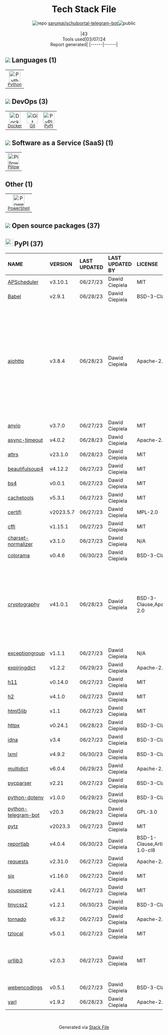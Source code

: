 <!--
&lt;--- Readme.md Snippet without images Start ---&gt;
## Tech Stack
sarumaj/schulportal-telegram-bot is built on the following main stack:

- [Python](https://www.python.org) – Languages
- [Docker](https://www.docker.com/) – Virtual Machine Platforms & Containers
- [Pillow](https://python-pillow.github.io/) – Image Processing and Management
- [PowerShell](https://docs.microsoft.com/en-us/powershell/) – Shells

Full tech stack [here](/techstack.md)

&lt;--- Readme.md Snippet without images End ---&gt;

&lt;--- Readme.md Snippet with images Start ---&gt;
## Tech Stack
sarumaj/schulportal-telegram-bot is built on the following main stack:

- <img width='25' height='25' src='https://img.stackshare.io/service/993/pUBY5pVj.png' alt='Python'/> [Python](https://www.python.org) – Languages
- <img width='25' height='25' src='https://img.stackshare.io/service/586/n4u37v9t_400x400.png' alt='Docker'/> [Docker](https://www.docker.com/) – Virtual Machine Platforms & Containers
- <img width='25' height='25' src='https://img.stackshare.io/service/2375/default_1f67b0ca7416a9f52beb655f90b5602d5ef74b75.jpg' alt='Pillow'/> [Pillow](https://python-pillow.github.io/) – Image Processing and Management
- <img width='25' height='25' src='https://img.stackshare.io/service/3681/powershell-logo.png' alt='PowerShell'/> [PowerShell](https://docs.microsoft.com/en-us/powershell/) – Shells

Full tech stack [here](/techstack.md)

&lt;--- Readme.md Snippet with images End ---&gt;
-->
<div align="center">

# Tech Stack File
![](https://img.stackshare.io/repo.svg "repo") [sarumaj/schulportal-telegram-bot](https://github.com/sarumaj/schulportal-telegram-bot)![](https://img.stackshare.io/public_badge.svg "public")
<br/><br/>
|43<br/>Tools used|03/07/24 <br/>Report generated|
|------|------|
</div>

## <img src='https://img.stackshare.io/languages.svg'/> Languages (1)
<table><tr>
  <td align='center'>
  <img width='36' height='36' src='https://img.stackshare.io/service/993/pUBY5pVj.png' alt='Python'>
  <br>
  <sub><a href="https://www.python.org">Python</a></sub>
  <br>
  <sub></sub>
</td>

</tr>
</table>

## <img src='https://img.stackshare.io/devops.svg'/> DevOps (3)
<table><tr>
  <td align='center'>
  <img width='36' height='36' src='https://img.stackshare.io/service/586/n4u37v9t_400x400.png' alt='Docker'>
  <br>
  <sub><a href="https://www.docker.com/">Docker</a></sub>
  <br>
  <sub></sub>
</td>

<td align='center'>
  <img width='36' height='36' src='https://img.stackshare.io/service/1046/git.png' alt='Git'>
  <br>
  <sub><a href="http://git-scm.com/">Git</a></sub>
  <br>
  <sub></sub>
</td>

<td align='center'>
  <img width='36' height='36' src='https://img.stackshare.io/service/12572/-RIWgodF_400x400.jpg' alt='PyPI'>
  <br>
  <sub><a href="https://pypi.org/">PyPI</a></sub>
  <br>
  <sub></sub>
</td>

</tr>
</table>

## <img src='https://img.stackshare.io/saas.svg'/> Software as a Service (SaaS) (1)
<table><tr>
  <td align='center'>
  <img width='36' height='36' src='https://img.stackshare.io/service/2375/default_1f67b0ca7416a9f52beb655f90b5602d5ef74b75.jpg' alt='Pillow'>
  <br>
  <sub><a href="https://python-pillow.github.io/">Pillow</a></sub>
  <br>
  <sub></sub>
</td>

</tr>
</table>

## Other (1)
<table><tr>
  <td align='center'>
  <img width='36' height='36' src='https://img.stackshare.io/service/3681/powershell-logo.png' alt='PowerShell'>
  <br>
  <sub><a href="https://docs.microsoft.com/en-us/powershell/">PowerShell</a></sub>
  <br>
  <sub></sub>
</td>

</tr>
</table>


## <img src='https://img.stackshare.io/group.svg' /> Open source packages (37)</h2>

## <img width='24' height='24' src='https://img.stackshare.io/service/12572/-RIWgodF_400x400.jpg'/> PyPI (37)

|NAME|VERSION|LAST UPDATED|LAST UPDATED BY|LICENSE|VULNERABILITIES|
|:------|:------|:------|:------|:------|:------|
|[APScheduler](https://pypi.org/project/APScheduler)|v3.10.1|06/27/23|Dawid Ciepiela |MIT|N/A|
|[Babel](https://pypi.org/project/Babel)|v2.9.1|06/28/23|Dawid Ciepiela |BSD-3-Clause|N/A|
|[aiohttp](https://pypi.org/project/aiohttp)|v3.8.4|06/28/23|Dawid Ciepiela |Apache-2.0|[CVE-2023-49081](https://github.com/advisories/GHSA-q3qx-c6g2-7pw2) (High)<br/>[CVE-2024-23334](https://github.com/advisories/GHSA-5h86-8mv2-jq9f) (Moderate)<br/>[CVE-2023-47627](https://github.com/advisories/GHSA-gfw2-4jvh-wgfg) (Moderate)<br/>[](https://github.com/advisories/GHSA-pjjw-qhg8-p2p9) (Moderate)<br/>[CVE-2023-49082](https://github.com/advisories/GHSA-qvrw-v9rv-5rjx) (Moderate)<br/>[CVE-2023-37276](https://github.com/advisories/GHSA-45c4-8wx5-qw6w) (Moderate)<br/>[CVE-2024-23829](https://github.com/advisories/GHSA-8qpw-xqxj-h4r2) (Moderate)|
|[anyio](https://pypi.org/project/anyio)|v3.7.0|06/27/23|Dawid Ciepiela |MIT|N/A|
|[async-timeout](https://pypi.org/project/async-timeout)|v4.0.2|06/28/23|Dawid Ciepiela |Apache-2.0|N/A|
|[attrs](https://pypi.org/project/attrs)|v23.1.0|06/28/23|Dawid Ciepiela |MIT|N/A|
|[beautifulsoup4](https://pypi.org/project/beautifulsoup4)|v4.12.2|06/27/23|Dawid Ciepiela |MIT|N/A|
|[bs4](https://pypi.org/project/bs4)|v0.0.1|06/27/23|Dawid Ciepiela |MIT|N/A|
|[cachetools](https://pypi.org/project/cachetools)|v5.3.1|06/27/23|Dawid Ciepiela |MIT|N/A|
|[certifi](https://pypi.org/project/certifi)|v2023.5.7|06/27/23|Dawid Ciepiela |MPL-2.0|[CVE-2023-37920](https://github.com/advisories/GHSA-xqr8-7jwr-rhp7) (High)|
|[cffi](https://pypi.org/project/cffi)|v1.15.1|06/27/23|Dawid Ciepiela |MIT|N/A|
|[charset-normalizer](https://pypi.org/project/charset-normalizer)|v3.1.0|06/27/23|Dawid Ciepiela |N/A|N/A|
|[colorama](https://pypi.org/project/colorama)|v0.4.6|06/30/23|Dawid Ciepiela |BSD-3-Clause|N/A|
|[cryptography](https://pypi.org/project/cryptography)|v41.0.1|06/28/23|Dawid Ciepiela |BSD-3-Clause,Apache-2.0|[CVE-2024-26130](https://github.com/advisories/GHSA-6vqw-3v5j-54x4) (High)<br/>[CVE-2023-38325](https://github.com/advisories/GHSA-cf7p-gm2m-833m) (High)<br/>[CVE-2023-50782](https://github.com/advisories/GHSA-3ww4-gg4f-jr7f) (High)<br/>[CVE-2023-49083](https://github.com/advisories/GHSA-jfhm-5ghh-2f97) (Moderate)<br/>[CVE-2024-0727](https://github.com/advisories/GHSA-9v9h-cgj8-h64p) (Moderate)<br/>[](https://github.com/advisories/GHSA-v8gr-m533-ghj9) (Low)<br/>[](https://github.com/advisories/GHSA-jm77-qphf-c4w8) (Low)|
|[exceptiongroup](https://pypi.org/project/exceptiongroup)|v1.1.1|06/27/23|Dawid Ciepiela |N/A|N/A|
|[expiringdict](https://pypi.org/project/expiringdict)|v1.2.2|06/29/23|Dawid Ciepiela |Apache-2.0|N/A|
|[h11](https://pypi.org/project/h11)|v0.14.0|06/27/23|Dawid Ciepiela |MIT|N/A|
|[h2](https://pypi.org/project/h2)|v4.1.0|06/27/23|Dawid Ciepiela |MIT|N/A|
|[html5lib](https://pypi.org/project/html5lib)|v1.1|06/27/23|Dawid Ciepiela |MIT|N/A|
|[httpx](https://pypi.org/project/httpx)|v0.24.1|06/28/23|Dawid Ciepiela |BSD-3-Clause|N/A|
|[idna](https://pypi.org/project/idna)|v3.4|06/27/23|Dawid Ciepiela |BSD-3-Clause|N/A|
|[lxml](https://pypi.org/project/lxml)|v4.9.2|06/30/23|Dawid Ciepiela |BSD-3-Clause|N/A|
|[multidict](https://pypi.org/project/multidict)|v6.0.4|06/29/23|Dawid Ciepiela |Apache-2.0|N/A|
|[pycparser](https://pypi.org/project/pycparser)|v2.21|06/27/23|Dawid Ciepiela |BSD-3-Clause|N/A|
|[python-dotenv](https://pypi.org/project/python-dotenv)|v1.0.0|06/29/23|Dawid Ciepiela |BSD-3-Clause|N/A|
|[python-telegram-bot](https://pypi.org/project/python-telegram-bot)|v20.3|06/29/23|Dawid Ciepiela |GPL-3.0|N/A|
|[pytz](https://pypi.org/project/pytz)|v2023.3|06/27/23|Dawid Ciepiela |MIT|N/A|
|[reportlab](https://pypi.org/project/reportlab)|v4.0.4|06/30/23|Dawid Ciepiela |BSD-1-Clause,Artistic-1.0-cl8|N/A|
|[requests](https://pypi.org/project/requests)|v2.31.0|06/27/23|Dawid Ciepiela |Apache-2.0|N/A|
|[six](https://pypi.org/project/six)|v1.16.0|06/27/23|Dawid Ciepiela |MIT|N/A|
|[soupsieve](https://pypi.org/project/soupsieve)|v2.4.1|06/27/23|Dawid Ciepiela |MIT|N/A|
|[tinycss2](https://pypi.org/project/tinycss2)|v1.2.1|06/30/23|Dawid Ciepiela |BSD-3-Clause|N/A|
|[tornado](https://pypi.org/project/tornado)|v6.3.2|06/27/23|Dawid Ciepiela |Apache-2.0|[](https://github.com/advisories/GHSA-qppv-j76h-2rpx) (Moderate)|
|[tzlocal](https://pypi.org/project/tzlocal)|v5.0.1|06/27/23|Dawid Ciepiela |MIT|N/A|
|[urllib3](https://pypi.org/project/urllib3)|v2.0.3|06/27/23|Dawid Ciepiela |MIT|[CVE-2023-45803](https://github.com/advisories/GHSA-g4mx-q9vg-27p4) (Moderate)<br/>[CVE-2023-43804](https://github.com/advisories/GHSA-v845-jxx5-vc9f) (Moderate)|
|[webencodings](https://pypi.org/project/webencodings)|v0.5.1|06/27/23|Dawid Ciepiela |BSD-3-Clause|N/A|
|[yarl](https://pypi.org/project/yarl)|v1.9.2|06/28/23|Dawid Ciepiela |Apache-2.0|N/A|

<br/>
<div align='center'>

Generated via [Stack File](https://github.com/marketplace/stack-file)
